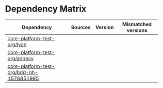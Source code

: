 # Dependency Matrix

Dependency | Sources | Version | Mismatched versions
---------- | ------- | ------- | -------------------
[core-platform-test-org/lyon](https://github.com/core-platform-test-org/lyon.git) |  | []() | 
[core-platform-test-org/annecy](https://github.com/core-platform-test-org/annecy.git) |  | []() | 
[core-platform-test-org/bdd-nh-1576851995](https://github.com/core-platform-test-org/bdd-nh-1576851995.git) |  | []() | 
